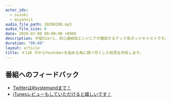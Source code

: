 ```yaml
---
actor_ids:
  - suzuki
  - miyanoji
audio_file_path: 20200208.mp3
audio_file_size: 0
date: 2020-02-08 00:00:00 +0900
description: 中堅SIerと、初心者WEBエンジニアが雑談するテック系ポッドキャストです。
duration: "00:00"
layout: article
title: ＃126 今からYoutuberを始める為に調べ尽くした知見を共有します。
---
```

## 番組へのフィードバック
* [Twitterは#systemandまで！](https://twitter.com/search?q=%23systemand)
* [iTunesレビューもしていただけると嬉しいです！](https://itunes.apple.com/jp/podcast/systemand-online/id1205168408?mt=2)

